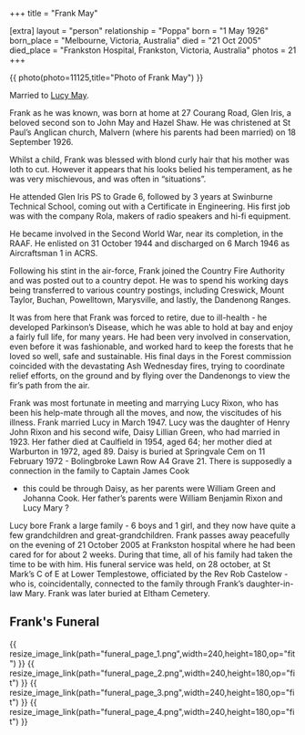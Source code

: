 +++
title = "Frank May"

[extra]
layout = "person"
relationship = "Poppa"
born = "1 May 1926"
born_place = "Melbourne, Victoria, Australia"
died = "21 Oct 2005"
died_place = "Frankston Hospital, Frankston, Victoria, Australia"
photos = 21
+++

{{ photo(photo=11125,title="Photo of Frank May") }}

Married to [Lucy May](@/people/Lucy_May.md).

Frank as he was known, was born at home at 27 Courang Road, Glen Iris, a
beloved second son to John May and Hazel Shaw. He was christened at St Paul’s
Anglican church, Malvern (where his parents had been married) on 18 September 1926.

Whilst a child, Frank was blessed with blond curly hair that his mother was
loth to cut. However it appears that his looks belied his temperament, as he
was very mischievous, and was often in “situations”.

He attended Glen Iris PS to Grade 6, followed by 3 years at Swinburne Technical
School, coming out with a Certificate in Engineering. His first job was with
the company Rola, makers of radio speakers and hi-fi equipment.

He became involved in the Second World War, near its completion, in the RAAF.
He enlisted on 31 October 1944 and discharged on 6 March 1946 as Aircraftsman 1
in ACRS.

Following his stint in the air-force, Frank joined the Country Fire Authority
and was posted out to a country depot. He was to spend his working days being
transferred to various country postings, including Creswick, Mount Taylor,
Buchan, Powelltown, Marysville, and lastly, the Dandenong Ranges.

It was from here that Frank was forced to retire, due to ill-health - he
developed Parkinson’s Disease, which he was able to hold at bay and enjoy a
fairly full life, for many years. He had been very involved in conservation,
even before it was fashionable, and worked hard to keep the forests that he
loved so well, safe and sustainable. His final days in the Forest commission
coincided with the devastating Ash Wednesday fires, trying to coordinate relief
efforts, on the ground and by flying over the Dandenongs to view the fir’s path
from the air.

Frank was most fortunate in meeting and marrying Lucy Rixon, who has been his
help-mate through all the moves, and now, the viscitudes of his illness. Frank
married Lucy in March 1947. Lucy was the daughter of Henry John Rixon and his
second wife, Daisy Lillian Green, who had married in 1923. Her father died at
Caulfield in 1954, aged 64; her mother died at Warburton in 1972, aged 89.
Daisy is buried at Springvale Cem on 11 February 1972 - Bolingbroke Lawn Row A4
Grave 21. There is supposedly a connection in the family to Captain James Cook

- this could be through Daisy, as her parents were William Green and Johanna
  Cook. Her father’s parents were William Benjamin Rixon and Lucy Mary ?

Lucy bore Frank a large family - 6 boys and 1 girl, and they now have quite a
few grandchildren and great-grandchildren. Frank passes away peacefully on the
evening of 21 October 2005 at Frankston hospital where he had been cared for
for about 2 weeks. During that time, all of his family had taken the time to be
with him. His funeral service was held, on 28 october, at St Mark’s C of E at
Lower Templestowe, officiated by the Rev Rob Castelow - who is, coincidentally,
connected to the family through Frank’s daughter-in-law Mary. Frank was later
buried at Eltham Cemetery.

## Frank's Funeral

<!-- {{ gallery() }} -->

{{ resize_image_link(path="funeral_page_1.png",width=240,height=180,op="fit") }}
{{ resize_image_link(path="funeral_page_2.png",width=240,height=180,op="fit") }}
{{ resize_image_link(path="funeral_page_3.png",width=240,height=180,op="fit") }}
{{ resize_image_link(path="funeral_page_4.png",width=240,height=180,op="fit") }}
